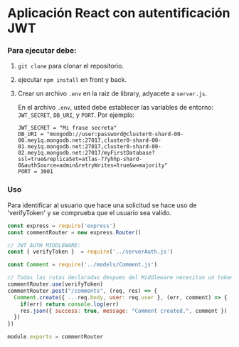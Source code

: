 # Aplicación React con autentificación JWT

### Para ejecutar debe:

1. `git clone` para clonar el repositorio.

2. ejecutar `npm install` en front y back.

3. Crear un archivo `.env` en la raiz de library, adyacete a `server.js`.
   
   En el archivo `.env`, usted debe establecer las variables de entorno: `JWT_SECRET`, `DB_URI`, y `PORT`. Por ejemplo:

   ```
   JWT_SECRET = "Mi frase secreta"
   DB_URI = "mongodb://user:password@cluster0-shard-00-00.mey1q.mongodb.net:27017,cluster0-shard-00-01.mey1q.mongodb.net:27017,cluster0-shard-00-02.mey1q.mongodb.net:27017/myFirstDatabase?ssl=true&replicaSet=atlas-77yhhp-shard-0&authSource=admin&retryWrites=true&w=majority"
   PORT = 3001
   ```

### Uso

Para identificar al usuario que hace una solicitud se hace uso de 'verifyToken' y se comprueba que el usuario sea valido.

```javascript
const express = require('express')
const commentRouter = new express.Router()

// JWT AUTH MIDDLEWARE:
const { verifyToken }  = require('../serverAuth.js')

const Comment = require('../models/Comment.js')

// Todas las rutas declaradas despues del Middleware necesitan un token
commentRouter.use(verifyToken)
commentRouter.post("/comments", (req, res) => {
  Comment.create({ ...req.body, user: req.user }, (err, comment) => {
    if(err) return console.log(err)
    res.json({ success: true, message: "Comment created.", comment })
  })
})

module.exports = commentRouter
```
